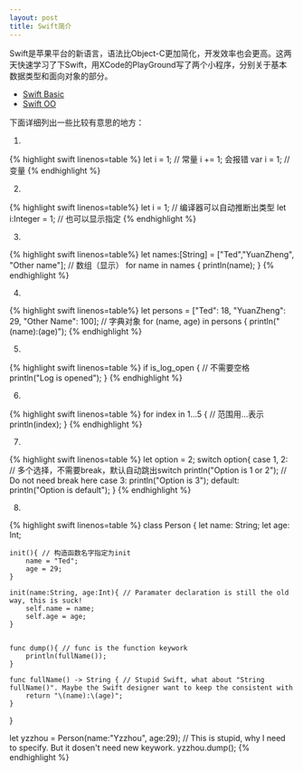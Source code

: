 ```yaml
---
layout: post
title: Swift简介
---
```

Swift是苹果平台的新语言，语法比Object-C更加简化，开发效率也会更高。这两天快速学习了下Swift，用XCode的PlayGround写了两个小程序，分别关于基本数据类型和面向对象的部分。

* [Swift Basic](https://github.com/flulover/LearnSwift/blob/master/Basic.playground/section-1.swift)
* [Swift OO](https://github.com/flulover/LearnSwift/blob/master/SwiftOO.playground/section-1.swift)

下面详细列出一些比较有意思的地方：

1.

{% highlight swift linenos=table %}
let i = 1; // 常量 i += 1; 会报错
var i = 1; // 变量
{% endhighlight %}

2.
{% highlight swift linenos=table%}
let i = 1; // 编译器可以自动推断出类型
let i:Integer = 1; // 也可以显示指定
{% endhighlight %}

3.
{% highlight swift linenos=table%}
let names:[String] = ["Ted","YuanZheng", "Other name"]; // 数组（显示）
for name in names {
    println(name);
}
{% endhighlight %}

4.
{% highlight swift linenos=table%}
let persons = ["Ted": 18, "YuanZheng": 29, "Other Name": 100]; // 字典对象
for (name, age) in persons {
    println("\(name):\(age)");
{% endhighlight %}


5.
{% highlight swift linenos=table %}
if is_log_open { // 不需要空格
    println("Log is opened");
}
{% endhighlight %}

6.
{% highlight swift linenos=table %}
for index in 1...5 { // 范围用...表示
    println(index);
}
{% endhighlight %}

7.

{% highlight swift linenos=table %}
let option = 2;
switch option{
case 1, 2: // 多个选择，不需要break，默认自动跳出switch
    println("Option is 1 or 2");
    // Do not need break here
case 3:
    println("Option is 3");
default:
    println("Option is default");
}
{% endhighlight %}

8.

{% highlight swift linenos=table %}
class Person
{
    let name: String;
    let age: Int;

    init(){ // 构造函数名字指定为init
        name = "Ted";
        age = 29;
    }

    init(name:String, age:Int){ // Paramater declaration is still the old way, this is suck!
        self.name = name;
        self.age = age;
    }


    func dump(){ // func is the function keywork
        println(fullName());
    }

    func fullName() -> String { // Stupid Swift, what about "String fullName()". Maybe the Swift designer want to keep the consistent with
        return "\(name):\(age)";
    }
}


let yzzhou = Person(name:"Yzzhou", age:29); // This is stupid, why I need to specify. But it dosen't need new keywork.
yzzhou.dump();
{% endhighlight %}

